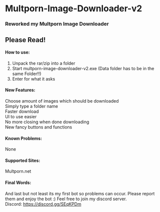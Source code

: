 # Multporn-Image-Downloader-v2  

### Reworked my Multporn Image Downloader  

## Please Read!  

#### How to use:  

1. Unpack the rar/zip into a folder  
2. Start multporn-image-downloader-v2.exe (Data folder has to be in the same Folder!!)
3. Enter for what it asks  


#### New Features:  

Choose amount of images which should be downloaded  
Simply type a folder name  
Faster download  
UI to use easier  
No more closing when done downloading  
New fancy buttons and functions  


#### Known Problems:  

None  


#### Supported Sites:  

Multporn.net


#### Final Words:  

And last but not least its my first bot so problems can occur. Please report them and enjoy the bot :) Feel free to join my discord server.  
Discord: https://discord.gg/SEqKPDm
